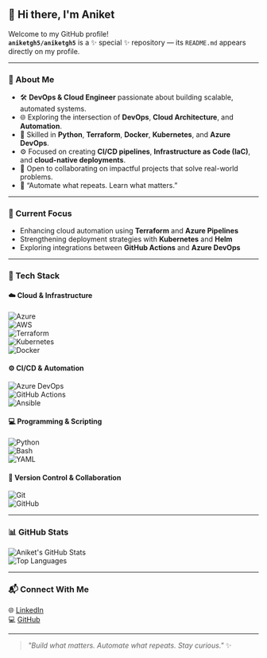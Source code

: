 ## 👋 Hi there, I'm Aniket  

Welcome to my GitHub profile!  
**`aniketgh5/aniketgh5`** is a ✨ special ✨ repository — its `README.md` appears directly on my profile.

---

### 🧠 About Me  

- 🛠️ **DevOps & Cloud Engineer** passionate about building scalable, automated systems.  
- 🌐 Exploring the intersection of **DevOps**, **Cloud Architecture**, and **Automation**.  
- 🐍 Skilled in **Python**, **Terraform**, **Docker**, **Kubernetes**, and **Azure DevOps**.  
- ⚙️ Focused on creating **CI/CD pipelines**, **Infrastructure as Code (IaC)**, and **cloud-native deployments**.  
- 💬 Open to collaborating on impactful projects that solve real-world problems.  
- 🌌 “Automate what repeats. Learn what matters.”  

---

### 🚀 Current Focus  

- Enhancing cloud automation using **Terraform** and **Azure Pipelines**  
- Strengthening deployment strategies with **Kubernetes** and **Helm**  
- Exploring integrations between **GitHub Actions** and **Azure DevOps**  

---

### 🧰 Tech Stack  

#### ☁️ Cloud & Infrastructure  
![Azure](https://img.shields.io/badge/Microsoft%20Azure-0078D4?style=for-the-badge&logo=microsoftazure&logoColor=white)  
![AWS](https://img.shields.io/badge/Amazon%20AWS-232F3E?style=for-the-badge&logo=amazonaws&logoColor=white)  
![Terraform](https://img.shields.io/badge/Terraform-623CE4?style=for-the-badge&logo=terraform&logoColor=white)  
![Kubernetes](https://img.shields.io/badge/Kubernetes-326CE5?style=for-the-badge&logo=kubernetes&logoColor=white)  
![Docker](https://img.shields.io/badge/Docker-2496ED?style=for-the-badge&logo=docker&logoColor=white)  

#### ⚙️ CI/CD & Automation  
![Azure DevOps](https://img.shields.io/badge/Azure%20DevOps-0078D7?style=for-the-badge&logo=azuredevops&logoColor=white)  
![GitHub Actions](https://img.shields.io/badge/GitHub%20Actions-2088FF?style=for-the-badge&logo=githubactions&logoColor=white)  
![Ansible](https://img.shields.io/badge/Ansible-EE0000?style=for-the-badge&logo=ansible&logoColor=white)  

#### 💻 Programming & Scripting  
![Python](https://img.shields.io/badge/Python-3776AB?style=for-the-badge&logo=python&logoColor=white)  
![Bash](https://img.shields.io/badge/Bash-121011?style=for-the-badge&logo=gnu-bash&logoColor=white)  
![YAML](https://img.shields.io/badge/YAML-CB171E?style=for-the-badge&logo=yaml&logoColor=white)  

#### 🧩 Version Control & Collaboration  
![Git](https://img.shields.io/badge/Git-F05032?style=for-the-badge&logo=git&logoColor=white)  
![GitHub](https://img.shields.io/badge/GitHub-181717?style=for-the-badge&logo=github&logoColor=white)  

---

### 📊 GitHub Stats  

![Aniket's GitHub Stats](https://github-readme-stats.vercel.app/api?username=aniketgh5&show_icons=true&theme=tokyonight)  
![Top Languages](https://github-readme-stats.vercel.app/api/top-langs/?username=aniketgh5&layout=compact&theme=tokyonight)

---

### 📬 Connect With Me  

🌐 [LinkedIn](https://www.linkedin.com/in/aniketghosh6)  
💻 [GitHub](https://github.com/aniketgh5)  

---

> _"Build what matters. Automate what repeats. Stay curious."_ ✨

